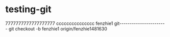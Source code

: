 # testing-git
7777777777777777777
ccccccccccccccc
fenzhie1
git-----------------------
git checkout -b fenzhie1 origin/fenzhie1481630

